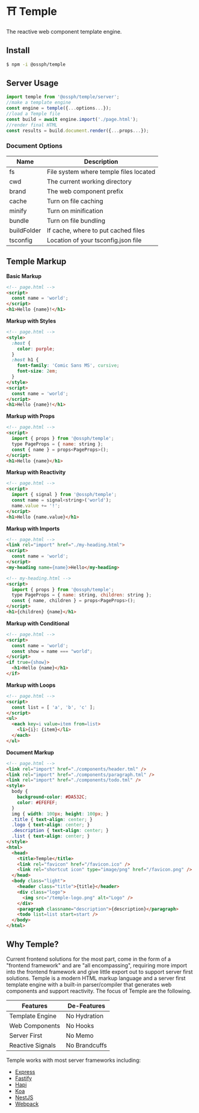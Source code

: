 # ⛩️ Temple

The reactive web component template engine.

## Install

```bash
$ npm -i @ossph/temple
```

## Server Usage

```js
import temple from '@ossph/temple/server';
//make a template engine
const engine = temple({...options...});
//load a Temple file
const build = await engine.import('./page.html');
//render final HTML
const results = build.document.render({...props...});
```

### Document Options

| Name        | Description                            |
|-------------|----------------------------------------|
| fs          | File system where temple files located |
| cwd         | The current working directory          |
| brand       | The web component prefix               |
| cache       | Turn on file caching                   |
| minify      | Turn on minification                   |
| bundle      | Turn on file bundling                  |
| buildFolder | If cache, where to put cached files    |
| tsconfig    | Location of your tsconfig.json file    |


## Temple Markup

**Basic Markup**

```html
<!-- page.html -->
<script>
  const name = 'world';
</script>
<h1>Hello {name}!</h1>
```

**Markup with Styles**

```html
<!-- page.html -->
<style>
  :host {
    color: purple;
  }
  :host h1 {
    font-family: 'Comic Sans MS', cursive;
    font-size: 2em;
  }
</style>
<script>
  const name = 'world';
</script>
<h1>Hello {name}!</h1>
```

**Markup with Props**

```html
<!-- page.html -->
<script>
  import { props } from '@ossph/temple';
  type PageProps = { name: string };
  const { name } = props<PageProps>();
</script>
<h1>Hello {name}</h1>
```

**Markup with Reactivity**

```html
<!-- page.html -->
<script>
  import { signal } from '@ossph/temple';
  const name = signal<string>('world');
  name.value += '!';
</script>
<h1>Hello {name.value}</h1>
```

**Markup with Imports**

```html
<!-- page.html -->
<link rel="import" href="./my-heading.html">
<script>
  const name = 'world';
</script>
<my-heading name={name}>Hello</my-heading>
```

```html
<!-- my-heading.html -->
<script>
  import { props } from '@ossph/temple';
  type PageProps = { name: string, children: string };
  const { name, children } = props<PageProps>();
</script>
<h1>{children} {name}</h1>
```

**Markup with Conditional**

```html
<!-- page.html -->
<script>
  const name = 'world';
  const show = name === "world";
</script>
<if true={show}>
  <h1>Hello {name}</h1>
</if>
```

**Markup with Loops**

```html
<!-- page.html -->
<script>
  const list = [ 'a', 'b', 'c' ];
</script>
<ul>
  <each key=i value=item from=list>
    <li>{i}: {item}</li>
  </each>
</ul>
```

**Document Markup**

```html
<!-- page.html -->
<link rel="import" href="./components/header.tml" />
<link rel="import" href="./components/paragraph.tml" />
<link rel="import" href="./components/todo.tml" />
<style>
  body { 
    background-color: #DA532C; 
    color: #EFEFEF; 
  }
  img { width: 100px; height: 100px; }
  .title { text-align: center; }
  .logo { text-align: center; }
  .description { text-align: center; }
  .list { text-align: center; }
</style>
<html>
  <head>
    <title>Temple</title>
    <link rel="favicon" href="/favicon.ico" />
    <link rel="shortcut icon" type="image/png" href="/favicon.png" />
  </head>
  <body class="light">
    <header class="title">{title}</header>
    <div class="logo">
      <img src="/temple-logo.png" alt="Logo" />
    </div>
    <paragraph classname="description">{description}</paragraph>
    <todo list=list start=start />
  </body>
</html>
```

## Why Temple?

Current frontend solutions for the most part, come in the form of a 
"frontend framework" and are "all encompassing", requiring more import 
into the frontend framework and give little export out to support server 
first solutions. Temple is a modern HTML markup language and a server 
first template engine with a built-in parser/compiler that generates 
web components and support reactivity. The focus of Temple are the 
following.

| Features         | De-Features   |
|------------------|---------------|
| Template Engine  | No Hydration  |
| Web Components   | No Hooks      |
| Server First     | No Memo       |
| Reactive Signals | No Brandcuffs |

Temple works with most server frameworks including:

 - [Express](https://github.com/OSSPhilippines/temple/tree/main/examples/with-express)
 - [Fastify](https://github.com/OSSPhilippines/temple/tree/main/examples/with-fastify)
 - [Hapi](https://github.com/OSSPhilippines/temple/tree/main/examples/with-hapi)
 - [Koa](https://github.com/OSSPhilippines/temple/tree/main/examples/with-koa)
 - [NestJS](https://github.com/OSSPhilippines/temple/tree/main/examples/with-nest)
 - [Webpack](https://github.com/OSSPhilippines/temple/tree/main/examples/with-webpack)
